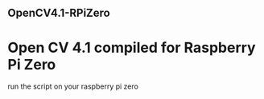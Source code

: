 ## OpenCV4.1-RPiZero
# Open CV 4.1 compiled for Raspberry Pi Zero 
run the  script on your raspberry pi zero
